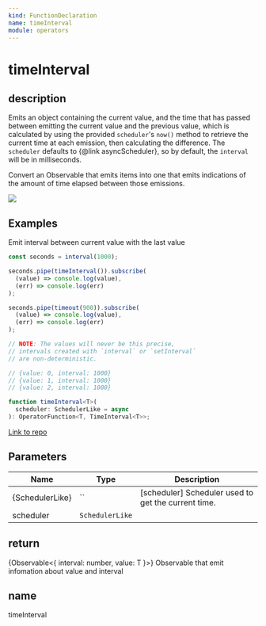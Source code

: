 ```yaml
---
kind: FunctionDeclaration
name: timeInterval
module: operators
---
```


# timeInterval

## description

Emits an object containing the current value, and the time that has
passed between emitting the current value and the previous value, which is
calculated by using the provided `scheduler`'s `now()` method to retrieve
the current time at each emission, then calculating the difference. The `scheduler`
defaults to {@link asyncScheduler}, so by default, the `interval` will be in
milliseconds.

<span class="informal">Convert an Observable that emits items into one that
emits indications of the amount of time elapsed between those emissions.</span>

![](timeinterval.png)

## Examples

Emit interval between current value with the last value

```ts
const seconds = interval(1000);

seconds.pipe(timeInterval()).subscribe(
  (value) => console.log(value),
  (err) => console.log(err)
);

seconds.pipe(timeout(900)).subscribe(
  (value) => console.log(value),
  (err) => console.log(err)
);

// NOTE: The values will never be this precise,
// intervals created with `interval` or `setInterval`
// are non-deterministic.

// {value: 0, interval: 1000}
// {value: 1, interval: 1000}
// {value: 2, interval: 1000}
```

```ts
function timeInterval<T>(
  scheduler: SchedulerLike = async
): OperatorFunction<T, TimeInterval<T>>;
```

[Link to repo](https://github.com/ReactiveX/rxjs/blob/master/src/internal/operators/timeInterval.ts#L53-L64)

## Parameters

| Name            | Type            | Description                                         |
| --------------- | --------------- | --------------------------------------------------- |
| {SchedulerLike} | ``              | [scheduler] Scheduler used to get the current time. |
| scheduler       | `SchedulerLike` |                                                     |

## return

{Observable<{ interval: number, value: T }>} Observable that emit infomation about value and interval

## name

timeInterval
